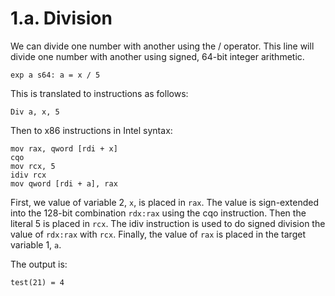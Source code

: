 # 1.a. Division

We can divide one number with another using the / operator. This line will divide one number with another using signed, 64-bit integer arithmetic.

```
exp a s64: a = x / 5
```

This is translated to instructions as follows:

```
Div a, x, 5
```

Then to x86 instructions in Intel syntax:

```
mov rax, qword [rdi + x]
cqo
mov rcx, 5
idiv rcx
mov qword [rdi + a], rax
```

First, we value of variable 2, `x`, is placed in `rax`. The value is sign-extended into the 128-bit combination `rdx:rax` using the cqo instruction. Then the literal 5 is placed in `rcx`. The idiv instruction is used to do signed division the value of `rdx:rax` with `rcx`. Finally, the value of `rax` is placed in the target variable 1, `a`.

The output is:

```
test(21) = 4
```
